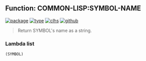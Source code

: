 ## Function: COMMON-LISP:SYMBOL-NAME
[![package](https://img.shields.io/badge/Package-COMMON--LISP-5f9ea0.svg?style=social&colorA=999999)](../) [![type](https://img.shields.io/badge/Type-Function-5f9ea0.svg?style=social&colorA=999999)](../#function) [![clhs](https://img.shields.io/badge/CLHS-SYMBOL--NAME-5f9ea0.svg?style=social&colorA=999999)](http://www.lispworks.com/documentation/HyperSpec/Body/f_symb_2.htm) [![github](https://img.shields.io/badge/GitHub-View_the_source-5f9ea0.svg?style=social&colorA=999999&logo=github)](https://github.com/sbcl/sbcl/blob/master/src/code/symbol.lisp/) 

> Return SYMBOL's name as a string.

### Lambda list
```
(SYMBOL)
```
